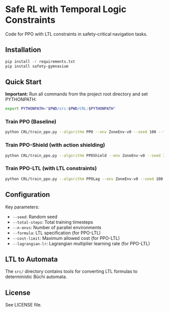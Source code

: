# Safe RL with Temporal Logic Constraints

Code for PPO with LTL constraints in safety-critical navigation tasks.

## Installation

```bash
pip install -r requirements.txt
pip install safety-gymnasium
```

## Quick Start

**Important:** Run all commands from the project root directory and set PYTHONPATH:

```bash
export PYTHONPATH="$PWD/src:$PWD/CRL:$PYTHONPATH"
```

### Train PPO (Baseline)
```bash
python CRL/train_ppo.py --algorithm PPO --env ZoneEnv-v0 --seed 100 --total-steps 200000 --n-envs 4
```

### Train PPO-Shield (with action shielding)
```bash
python CRL/train_ppo.py --algorithm PPOShield --env ZoneEnv-v0 --seed 100 --total-steps 200000 --n-envs 4
```

### Train PPO-LTL (with LTL constraints)
```bash
python CRL/train_ppo.py --algorithm PPOLag --env ZoneEnv-v0 --seed 100 --total-steps 200000 --n-envs 4 --formula "(!blue U green) & F yellow" --finite --cost-limit 0.05 --lagrangian-lr 0.01
```

## Configuration

Key parameters:
- `--seed`: Random seed
- `--total-steps`: Total training timesteps
- `--n-envs`: Number of parallel environments
- `--formula`: LTL specification (for PPO-LTL)
- `--cost-limit`: Maximum allowed cost (for PPO-LTL)
- `--lagrangian-lr`: Lagrangian multiplier learning rate (for PPO-LTL)

## LTL to Automata

The `src/` directory contains tools for converting LTL formulas to deterministic Büchi automata.

## License

See LICENSE file.
